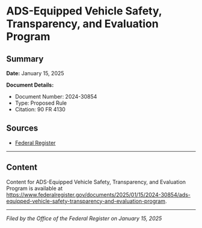 # ADS-Equipped Vehicle Safety, Transparency, and Evaluation Program

## Summary

**Date:** January 15, 2025

**Document Details:**
- Document Number: 2024-30854
- Type: Proposed Rule
- Citation: 90 FR 4130

## Sources
- [Federal Register](https://www.federalregister.gov/documents/2025/01/15/2024-30854/ads-equipped-vehicle-safety-transparency-and-evaluation-program)

---

## Content

Content for ADS-Equipped Vehicle Safety, Transparency, and Evaluation Program is available at https://www.federalregister.gov/documents/2025/01/15/2024-30854/ads-equipped-vehicle-safety-transparency-and-evaluation-program.

---

*Filed by the Office of the Federal Register on January 15, 2025*
